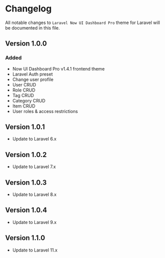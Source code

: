 # Changelog

All notable changes to `Laravel Now UI Dashboard Pro` theme for Laravel will be documented in this file.

## Version 1.0.0

### Added
- Now UI Dashboard Pro v1.4.1 frontend theme
- Laravel Auth preset
- Change user profile
- User CRUD
- Role CRUD
- Tag CRUD
- Category CRUD
- Item CRUD
- User roles & access restrictions

## Version 1.0.1

- Update to Laravel 6.x

## Version 1.0.2

- Update to Laravel 7.x

## Version 1.0.3

- Update to Laravel 8.x

## Version 1.0.4

- Update to Laravel 9.x

## Version 1.1.0

- Update to Laravel 11.x
